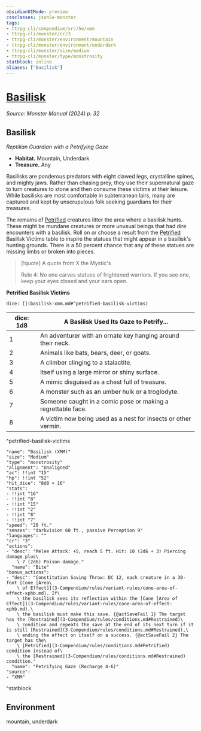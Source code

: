 ```yaml
---
obsidianUIMode: preview
cssclasses: json5e-monster
tags:
- ttrpg-cli/compendium/src/5e/xmm
- ttrpg-cli/monster/cr/3
- ttrpg-cli/monster/environment/mountain
- ttrpg-cli/monster/environment/underdark
- ttrpg-cli/monster/size/medium
- ttrpg-cli/monster/type/monstrosity
statblock: inline
aliases: ["Basilisk"]
---
```

# [Basilisk](3-Compendium\bestiary\monstrosity/basilisk-xmm.md)
*Source: Monster Manual (2024) p. 32*  

## Basilisk

*Reptilian Guardian with a Petrifying Gaze*

- **Habitat.** Mountain, Underdark  
- **Treasure.** Any  

Basilisks are ponderous predators with eight clawed legs, crystalline spines, and mighty jaws. Rather than chasing prey, they use their supernatural gaze to turn creatures to stone and then consume these victims at their leisure. While basilisks are most comfortable in subterranean lairs, many are captured and kept by unscrupulous folk seeking guardians for their treasures.

The remains of [Petrified](3-Compendium/rules/conditions.md#Petrified) creatures litter the area where a basilisk hunts. These might be mundane creatures or more unusual beings that had dire encounters with a basilisk. Roll on or choose a result from the [Petrified](3-Compendium/rules/conditions.md#Petrified) Basilisk Victims table to inspire the statues that might appear in a basilisk's hunting grounds. There is a 50 percent chance that any of these statues are missing limbs or broken into pieces.

> [!quote] A quote from X the Mystic's  
> 
> Rule 4: No one carves statues of frightened warriors. If you see one, keep your eyes closed and your ears open.

**Petrified Basilisk Victims**

`dice: [](basilisk-xmm.md#^petrified-basilisk-victims)`

| dice: 1d8 | A Basilisk Used Its Gaze to Petrify... |
|-----------|----------------------------------------|
| 1 | An adventurer with an ornate key hanging around their neck. |
| 2 | Animals like bats, bears, deer, or goats. |
| 3 | A climber clinging to a stalactite. |
| 4 | Itself using a large mirror or shiny surface. |
| 5 | A mimic disguised as a chest full of treasure. |
| 6 | A monster such as an umber hulk or a troglodyte. |
| 7 | Someone caught in a comic pose or making a regrettable face. |
| 8 | A victim now being used as a nest for insects or other vermin. |
^petrified-basilisk-victims

```statblock
"name": "Basilisk (XMM)"
"size": "Medium"
"type": "monstrosity"
"alignment": "Unaligned"
"ac": !!int "15"
"hp": !!int "52"
"hit_dice": "8d8 + 16"
"stats":
- !!int "16"
- !!int "8"
- !!int "15"
- !!int "2"
- !!int "8"
- !!int "7"
"speed": "20 ft."
"senses": "darkvision 60 ft., passive Perception 9"
"languages": ""
"cr": "3"
"actions":
- "desc": "Melee Attack: +5, reach 5 ft. Hit: 10 (2d6 + 3) Piercing damage plus\
    \ 7 (2d6) Poison damage."
  "name": "Bite"
"bonus_actions":
- "desc": "Constitution Saving Throw: DC 12, each creature in a 30-foot [Cone [Area\
    \ of Effect]](3-Compendium/rules/variant-rules/cone-area-of-effect-xphb.md). If\
    \ the basilisk sees its reflection within the [Cone [Area of Effect]](3-Compendium/rules/variant-rules/cone-area-of-effect-xphb.md),\
    \ the basilisk must make this save. {@actSaveFail 1} The target has the [Restrained](3-Compendium/rules/conditions.md#Restrained)\
    \ condition and repeats the save at the end of its next turn if it is still [Restrained](3-Compendium/rules/conditions.md#Restrained),\
    \ ending the effect on itself on a success. {@actSaveFail 2} The target has the\
    \ [Petrified](3-Compendium/rules/conditions.md#Petrified) condition instead of\
    \ the [Restrained](3-Compendium/rules/conditions.md#Restrained) condition."
  "name": "Petrifying Gaze (Recharge 4-6)"
"source":
- "XMM"
```
^statblock

## Environment

mountain, underdark